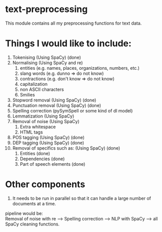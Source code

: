 # text-preprocessing
This module contains all my preprocessing functions for text data. 

# Things I would like to include:
1. Tokenising (Using SpaCy) (done)
2. Normalising (Using SpaCy and re)
    1. entities (e.g. names, places, organizations, numbers, etc.)
    2. slang words (e.g. dunno => do not know)
    3. contractions (e.g. don't know => do not know)
    4. capitalization
    5. non ASCII characters
    6. Smilies
3. Stopword removal (Using SpaCy) (done)
4. Punctuation removal (Using SpaCy) (done)
5. Spelling correction (pySymSpell or some kind of dl model)
6. Lemmatization (Using SpaCy)
7. Removal of noise (Using SpaCy)
    1. Extra whitespace
    2. HTML tags
8. POS tagging (Using SpaCy) (done)
9. DEP tagging (Using SpaCy) (done)
10. Removal of specifics such as: (Using SpaCy) (done)
    1. Entities (done)
    2. Dependencies (done)
    3. Part of speech elements (done)

# Other components
1. It needs to be run in parallel so that it can handle a large number of documents at a time.  

pipeline would be:  
Removal of noise with re --> Spelling correction --> NLP with SpaCy --> all SpaCy cleaning functions.

